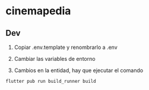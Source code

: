# cinemapedia

## Dev

1. Copiar .env.template y renombrarlo a .env
2. Cambiar las variables de entorno

3. Cambios en la entidad, hay que ejecutar el comando

```
flutter pub run build_runner build
```

